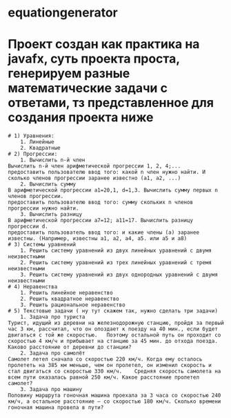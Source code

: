 # equationgenerator
# Проект создан как практика на javafx, суть проекта проста, генерируем разные математические задачи с ответами, тз представленное для создания проекта ниже

	# 1) Уравнения:
		1. Линейные
		2. Квадратные
	# 2) Прогрессии:
		1. Вычислить n-й член
	Вычислить n-й член арифметической прогрессии 1, 2, 4;...
	предоставить пользователю ввод того: какой n член нужно найти. И сколько членов прогрессии заранее известно (а1, а2, ...)
		2. Вычислить сумму
	В арифметической прогрессии a1=20,1, d=1,3. Вычислить сумму первых n членов прогрессии.
	предоставить пользователю ввод того: сумму скольких n членов прогрессии нужно найти. 
		3. Вычислить разницу
	В арифметической прогрессии а7=12; a11=17. Вычислить разницу прогрессии d.
	предоставить пользователь ввод того: и какие члены (a) заранее известны. (Например, известны а1, а2, а4, а5. или а5 и а8)
	# 3) Системы уравнений
		1. Решить систему уравнений из двух линейных уравнений с двумя неизвестными
		2. Решить систему уравнений из трех линейных уравнений с тремя неизвестными
		3. Решить систему уравнений из двух однородных уравнений с двумя неизвестными
	# 4) Неравенства
		1. Решить линейное неравенство
		2. Решить квадратное неравенство
		3. Решить рациональное неравенство
	# 5) Текстовые задачи ( ну тут скажем так, нужно сделать три задачи)
		1. Задача про туриста
	Турист, идущий из деревни на железнодорожную станцию, пройдя за первый час 3 км, рассчитал, что он опоздает к поезду на 40 мин., если будет двигаться с той же скоростью. 	Поэтому остальной путь он проходит со скоростью 4 км/ч и прибывает на станцию за 45 мин. до отхода поезда. Каково расстояние от деревни до станции?
		2. Задача про самолёт
	Самолет летел сначала со скоростью 220 км/ч. Когда ему осталось пролететь на 385 км меньше, чем он пролетел, он изменил скорость и стал двигаться со скоростью 330 км/ч. 	Средняя скорость самолета на всем пути оказалась равной 250 км/ч. Какое расстояние пролетел самолет?
		3. Задача про машину
	Половину маршрута гоночная машина проехала за 3 часа со скоростью 240 км/ч, а остальное расстояние – со скоростью 180 км/ч. Сколько времени гоночная машина провела в пути?
